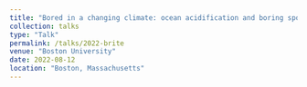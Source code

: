 ```yaml
---
title: "Bored in a changing climate: ocean acidification and boring sponge impact on eastern oyster (Crassostrea virginica) gene expression"
collection: talks
type: "Talk"
permalink: /talks/2022-brite
venue: "Boston University"
date: 2022-08-12
location: "Boston, Massachusetts"
---
```

